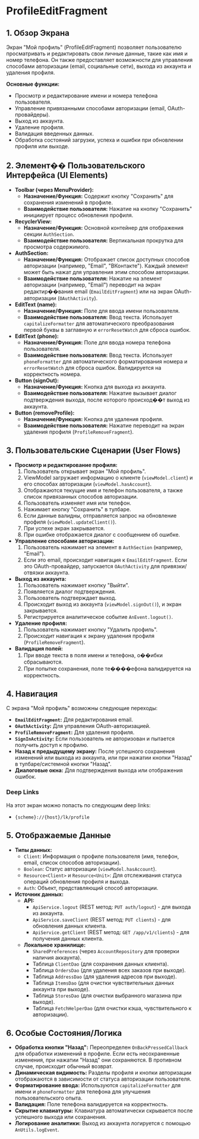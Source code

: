 # ProfileEditFragment

## 1. Обзор Экрана

Экран "Мой профиль" (ProfileEditFragment) позволяет пользователю просматривать и редактировать свои личные данные, такие как имя и номер телефона. Он также предоставляет возможности для управления способами авторизации (email, социальные сети), выхода из аккаунта и удаления профиля.

**Основные функции:**
*   Просмотр и редактирование имени и номера телефона пользователя.
*   Управление привязанными способами авторизации (email, OAuth-провайдеры).
*   Выход из аккаунта.
*   Удаление профиля.
*   Валидация введенных данных.
*   Обработка состояний загрузки, успеха и ошибки при обновлении профиля или выходе.

## 2. Элемент�� Пользовательского Интерфейса (UI Elements)

*   **Toolbar (через MenuProvider):**
    *   **Назначение/Функция:** Содержит кнопку "Сохранить" для сохранения изменений в профиле.
    *   **Взаимодействие пользователя:** Нажатие на кнопку "Сохранить" инициирует процесс обновления профиля.
*   **RecyclerView:**
    *   **Назначение/Функция:** Основной контейнер для отображения секции `AuthSection`.
    *   **Взаимодействие пользователя:** Вертикальная прокрутка для просмотра содержимого.
*   **AuthSection:**
    *   **Назначение/Функция:** Отображает список доступных способов авторизации (например, "Email", "ВКонтакте"). Каждый элемент может быть нажат для управления этим способом авторизации.
    *   **Взаимодействие пользователя:** Нажатие на элемент авторизации (например, "Email") переводит на экран редактир��вания email (`EmailEditFragment`) или на экран OAuth-авторизации (`OAuthActivity`).
*   **EditText (name):**
    *   **Назначение/Функция:** Поле для ввода имени пользователя.
    *   **Взаимодействие пользователя:** Ввод текста. Использует `capitalizeFormatter` для автоматического преобразования первой буквы в заглавную и `errorResetWatch` для сброса ошибок.
*   **EditText (phone):**
    *   **Назначение/Функция:** Поле для ввода номера телефона пользователя.
    *   **Взаимодействие пользователя:** Ввод текста. Использует `phoneFormatter` для автоматического форматирования номера и `errorResetWatch` для сброса ошибок. Валидируется на корректность номера.
*   **Button (signOut):**
    *   **Назначение/Функция:** Кнопка для выхода из аккаунта.
    *   **Взаимодействие пользователя:** Нажатие вызывает диалог подтверждения выхода, после которого происход��т выход из аккаунта.
*   **Button (removeProfile):**
    *   **Назначение/Функция:** Кнопка для удаления профиля.
    *   **Взаимодействие пользователя:** Нажатие переводит на экран удаления профиля (`ProfileRemoveFragment`).

## 3. Пользовательские Сценарии (User Flows)

*   **Просмотр и редактирование профиля:**
    1.  Пользователь открывает экран "Мой профиль".
    2.  ViewModel загружает информацию о клиенте (`viewModel.client`) и его способах авторизации (`viewModel.hasAccount`).
    3.  Отображаются текущие имя и телефон пользователя, а также список привязанных способов авторизации.
    4.  Пользователь изменяет имя или телефон.
    5.  Нажимает кнопку "Сохранить" в тулбаре.
    6.  Если данные валидны, отправляется запрос на обновление профиля (`viewModel.updateClient()`).
    7.  При успехе экран закрывается.
    8.  При ошибке отображается диалог с сообщением об ошибке.
*   **Управление способами авторизации:**
    1.  Пользователь нажимает на элемент в `AuthSection` (например, "Email").
    2.  Если это email, происходит навигация к `EmailEditFragment`. Если это OAuth-провайдер, запускается `OAuthActivity` для привязки/отвязки аккаунта.
*   **Выход из аккаунта:**
    1.  Пользователь нажимает кнопку "Выйти".
    2.  Появляется диалог подтверждения.
    3.  Пользователь подтверждает выход.
    4.  Происходит выход из аккаунта (`viewModel.signOut()`), и экран закрывается.
    5.  Регистрируется аналитическое событие `AnEvent.logout()`.
*   **Удаление профиля:**
    1.  Пользователь нажимает кнопку "Удалить профиль".
    2.  Происходит навигация к экрану удаления профиля (`ProfileRemoveFragment`).
*   **Валидация полей:**
    1.  При вводе текста в поля имени и телефона, о��ибки сбрасываются.
    2.  При попытке сохранения, поле те����ефона валидируется на корректность.

## 4. Навигация

С экрана "Мой профиль" возможны следующие переходы:

*   **`EmailEditFragment`:** Для редактирования email.
*   **`OAuthActivity`:** Для управления OAuth-авторизацией.
*   **`ProfileRemoveFragment`:** Для удаления профиля.
*   **`SignInActivity`:** Если пользователь не авторизован и пытается получить доступ к профилю.
*   **Назад к предыдущему экрану:** После успешного сохранения изменений или выхода из аккаунта, или при нажатии кнопки "Назад" в тулбаре/системной кнопки "Назад".
*   **Диалоговые окна:** Для подтверждения выхода или отображения ошибок.

### Deep Links

На этот экран можно попасть по следующим deep links:

*   `{scheme}://{host}/lk/profile`

## 5. Отображаемые Данные

*   **Типы данных:**
    *   `Client`: Информация о профиле пользователя (имя, телефон, email, список способов авторизации).
    *   `Boolean`: Статус авторизации (`viewModel.hasAccount`).
    *   `Resource<Client>` и `Resource<Unit>`: Для отслеживания статуса операций обновления профиля и выхода.
    *   `Auth`: Объект, представляющий способ авторизации.
*   **Источник данных:**
    *   **API:**
        *   `ApiService.logout` (REST метод: `PUT auth/logout`) - для выхода из аккаунта.
        *   `ApiService.saveClient` (REST метод: `PUT clients`) - для обновления данных клиента.
        *   `ApiService.getClient` (REST метод: `GET /app/v1/clients`) - для получения данных клиента.
    *   **Локальное хранилище:**
        *   `SharedPreferences` (через `AccountRepository` для проверки наличия аккаунта).
        *   Таблица `ClientDao` (для сохранения данных клиента).
        *   Таблица `OrdersDao` (для удаления всех заказов при выходе).
        *   Таблица `AddressDao` (для удаления адресов при выходе).
        *   Таблица `ItemsDao` (для очистки чувствительных данных аккаунта при выходе).
        *   Таблица `StoresDao` (для очистки выбранного магазина при выходе).
        *   Таблица `FetchHelperDao` (для очистки кэша, чувствительного к авторизации).

## 6. Особые Состояния/Логика

*   **Обработка кнопки "Назад":** Переопределен `OnBackPressedCallback` для обработки изменений в профиле. Если есть несохраненные изменения, при нажатии "Назад" они сохраняются. В противном случае, происходит обычный возврат.
*   **Динамическая видимость:** Разделы профиля и кнопки авторизации отображаются в зависимости от статуса авторизации пользователя.
*   **Форматирование ввода:** Используются `capitalizeFormatter` для имени и `phoneFormatter` для телефона для улучшения пользовательского опыта.
*   **Валидация:** Поле телефона валидируется на корректность.
*   **Скрытие клавиатуры:** Клавиатура автоматически скрывается после успешного выхода или сохранения.
*   **Логирование аналитики:** Выход из аккаунта логируется с помощью `AnUtils.logEvent`.